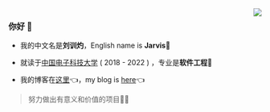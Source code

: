 <img align="right" src="https://github-readme-stats.vercel.app/api?username=xunzhuo&show_icons=true&icon_color=62A0F1&text_color=718096&bg_color=ffffff&hide_title=true&hide=prs,issues" />

### 你好 👋 

+ 我的中文名是**刘训灼**，English name is **Jarvis**🤖️

+ 就读于[中国电子科技大学](https://www.uestc.edu.cn) ( 2018 - 2022  ) ，专业是**软件工程**🚀 

+ 我的博客在[这里](https://www.liuxunzhuo.tech)👈，my blog is [here](https://www.liuxunzhuo.tech)👈

> 努力做出有意义和价值的项目🚀🚀
